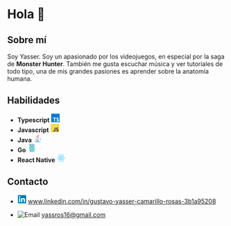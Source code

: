 # Hola 👋

## Sobre mí

Soy Yasser. Soy un apasionado por los videojuegos, en especial por la saga de **Monster Hunter**. También me gusta escuchar música y ver tutoriales de todo tipo, una de mis grandes pasiones es aprender sobre la anatomía humana.

## Habilidades

- **Typescript** <img src="https://raw.githubusercontent.com/devicons/devicon/master/icons/typescript/typescript-original.svg" alt="typescript" width="20" height="20"/>
- **Javascript** <img src="https://raw.githubusercontent.com/devicons/devicon/master/icons/javascript/javascript-original.svg" alt="javascript" width="20" height="20"/>
- **Java** <img src="https://raw.githubusercontent.com/devicons/devicon/master/icons/java/java-original.svg" alt="java" width="20" height="20"/>
- **Go** <img src="https://raw.githubusercontent.com/devicons/devicon/master/icons/go/go-original.svg" alt="go" width="20" height="20"/>
- **React Native** <img src="https://raw.githubusercontent.com/devicons/devicon/master/icons/react/react-original.svg" alt="React Native" width="20" height="20"/>

## Contacto

- <img src="https://raw.githubusercontent.com/devicons/devicon/master/icons/linkedin/linkedin-original.svg" alt="LinkedIn" width="20" height="20"/> www.linkedin.com/in/gustavo-yasser-camarillo-rosas-3b1a95208

- <img src="https://cdn-icons-png.flaticon.com/512/732/732200.png" alt="Email" width="20" height="20"/> yassros16@gmail.com

<!--
**YasserCR/YasserCR** is a ✨ _special_ ✨ repository because its `README.md` (this file) appears on your GitHub profile.

Here are some ideas to get you started:

- 🔭 I’m currently working on ...
- 🌱 I’m currently learning ...
- 👯 I’m looking to collaborate on ...
- 🤔 I’m looking for help with ...
- 💬 Ask me about ...
- 📫 How to reach me: ...
- 😄 Pronouns: ...
- ⚡ Fun fact: ...
-->
